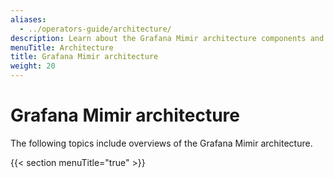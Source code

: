 ```yaml
---
aliases:
  - ../operators-guide/architecture/
description: Learn about the Grafana Mimir architecture components and services.
menuTitle: Architecture
title: Grafana Mimir architecture
weight: 20
---
```


# Grafana Mimir architecture

The following topics include overviews of the Grafana Mimir architecture.

{{< section menuTitle="true" >}}
